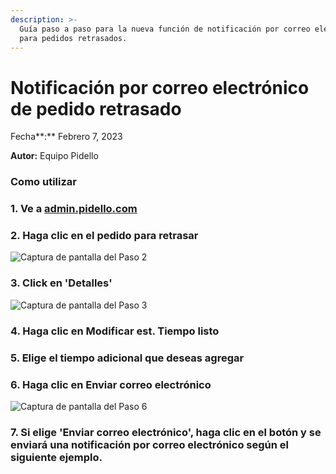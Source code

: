 ```yaml
---
description: >-
  Guía paso a paso para la nueva función de notificación por correo electrónico
  para pedidos retrasados.
---
```


# Notificación por correo electrónico de pedido retrasado

Fecha**:** Febrero 7, 2023

**Autor:** Equipo Pidello

### Como utilizar

### 1. Ve a [admin.pidello.com](https://admin.pidello.com/)

### 2. Haga clic en el pedido para retrasar

![Captura de pantalla del Paso 2](https://images.tango.us/workflows/2fe2c70e-3b35-4563-b397-de3f3147ae04/steps/e23c75c3-1c32-4300-a2b4-9c4c696c87f6/1aa466b0-823d-4827-a0f1-6d81a9030f5d.png?crop=focalpoint\&fit=crop\&fp-x=0.4531\&fp-y=0.2256\&fp-z=3.1159\&w=1200)

### 3. Click en 'Detalles'

![Captura de pantalla del Paso 3](https://images.tango.us/workflows/2fe2c70e-3b35-4563-b397-de3f3147ae04/steps/9f6d1d32-9688-4298-8b7a-8aa7860514a5/c9a14ef2-88aa-4365-ad5e-f4d6719f76ad.png?crop=focalpoint\&fit=crop\&fp-x=0.4277\&fp-y=0.2767\&fp-z=2.9452\&w=1200)

### 4. Haga clic en Modificar est. Tiempo listo

### 5. Elige el tiempo adicional que deseas agregar

### 6. Haga clic en Enviar correo electrónico

![Captura de pantalla del Paso 6](https://images.tango.us/workflows/2fe2c70e-3b35-4563-b397-de3f3147ae04/steps/f30bd579-456c-4f6d-b343-4879cd5ab473/b65fafbf-15db-4fe3-9e39-b1bed324219d.png?crop=focalpoint\&fit=crop\&fp-x=0.4932\&fp-y=0.4862\&fp-z=2.9282\&w=1200)

### 7. Si elige 'Enviar correo electrónico', haga clic en el botón y se enviará una notificación por correo electrónico según el siguiente ejemplo.

